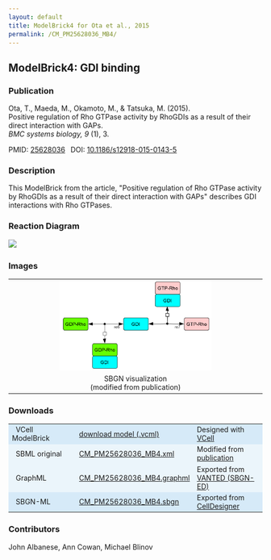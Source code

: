 ```yaml
---
layout: default
title: ModelBrick4 for Ota et al., 2015
permalink: /CM_PM25628036_MB4/
---
```

## ModelBrick4: GDI binding 

### Publication 

Ota, T., Maeda, M., Okamoto, M., & Tatsuka, M. (2015). <br />
Positive regulation of Rho GTPase activity by RhoGDIs as a result of their direct interaction with GAPs. <br />
<i> BMC systems biology, 9</i> (1), 3.

 PMID: <a href="https://www.ncbi.nlm.nih.gov/pubmed/?term=25628036">25628036</a>&ensp; 
 DOI: <a href="https://doi.org/10.1186/s12918-015-0143-5">10.1186/s12918-015-0143-5</a><br />

### Description

This ModelBrick from the article, "Positive regulation of Rho GTPase activity by RhoGDIs as a result of their direct interaction with GAPs" describes GDI interactions with Rho GTPases. 

### Reaction Diagram

<img src="https://vcellapi.cam.uchc.edu/biomodel/173032285/diagram" width="600"/>

### Images

<table>
 <td align="center" width="33%"><a href="https://modelbricks.github.io/images/SBGNfiles/CM_PM25628036_MB4_SBGN.PNG"><img width="300" src="/images/SBGNfiles/CM_PM25628036_MB4_SBGN.PNG"/></a></td>
 <tr>
  <td align="center" width="33%"> SBGN visualization <br /> (modified from publication) </td>
 </tr>
 </table>

### Downloads 

<center>
 <table width="100%">
  <td width="33%" bgcolor="#D6EAF8">&nbsp; VCell ModelBrick </td>
  <td width="33%" bgcolor="#D6EAF8"><a href="https://vcellapi.cam.uchc.edu/biomodel/173032285/biomodel.vcml" type="application/vcml+xml" download="VCBioModel_173032285.vcml">download model (.vcml)</a></td>
  <td width="33%" bgcolor="#D6EAF8"> Designed with <a href="http://vcell.org"> VCell</a></td>
  <tr>
   <td bgcolor="#EBF5FB">&nbsp; SBML original </td>
   <td bgcolor="#EBF5FB"><a href="/modelbricks/SBGNexecutablefiles/CM_PM25628036_MB4.xml">CM_PM25628036_MB4.xml</a></td>
   <td bgcolor="#EBF5FB"> Modified from <a href="https://doi.org/10.1186/s12918-015-0143-5">publication</a></td>
  </tr>
  <!--<tr>
   <td bgcolor="#D6EAF8">&nbsp; SBML exported </td>
   <td bgcolor="#D6EAF8"><a href="/modelbricks/SBGNexecutablefiles/CM_PM25628036_MB4.xml">CM_PM25628036_MB4.xml</a></td>
   <td bgcolor="#D6EAF8"> Exported from <a href="http://vcell.org"> VCell</a></td>
  </tr>-->
  <tr>
   <td bgcolor="#EBF5FB">&nbsp; GraphML </td>
   <td bgcolor="#EBF5FB"><a href="/modelbricks/SBGNexecutablefiles/CM_PM25628036_MB4.graphml">CM_PM25628036_MB4.graphml</a></td>
   <td bgcolor="#EBF5FB"> Exported from <a href="https://immersive-analytics.infotech.monash.edu/vanted/addons/sbgn-ed/">VANTED (SBGN-ED)</a></td>
  </tr>
  <tr>
   <td bgcolor="#D6EAF8">&nbsp; SBGN-ML </td>
   <td bgcolor="#D6EAF8"><a href="/modelbricks/SBGNexecutablefiles/CM_PM25628036_MB4.sbgn">CM_PM25628036_MB4.sbgn</a></td>
   <td bgcolor="#D6EAF8"> Exported from <a href="http://www.celldesigner.org/">CellDesigner</a></td>
  </tr>
 </table>
</center>
  
### Contributors
John Albanese, Ann Cowan, Michael Blinov

